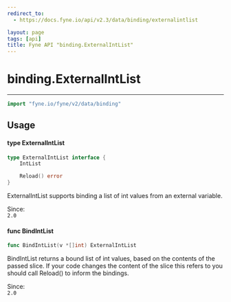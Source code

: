 ```yaml
---
redirect_to:
  - https://docs.fyne.io/api/v2.3/data/binding/externalintlist

layout: page
tags: [api]
title: Fyne API "binding.ExternalIntList"
---
```



# binding.ExternalIntList
---
```go
import "fyne.io/fyne/v2/data/binding"
```

## Usage

#### type ExternalIntList

```go
type ExternalIntList interface {
	IntList

	Reload() error
}
```

ExternalIntList supports binding a list of int values from an external variable.


<div class="since">Since: <code>
2.0</code></div>

#### func  BindIntList

```go
func BindIntList(v *[]int) ExternalIntList
```
BindIntList returns a bound list of int values, based on the contents of the passed slice. If your code changes the content of the slice this refers to you should call Reload() to inform the bindings.


<div class="since">Since: <code>
2.0</code></div>
